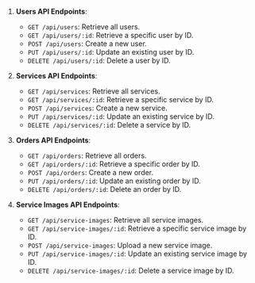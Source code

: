 1. **Users API Endpoints**:

   - `GET /api/users`: Retrieve all users.
   - `GET /api/users/:id`: Retrieve a specific user by ID.
   - `POST /api/users`: Create a new user.
   - `PUT /api/users/:id`: Update an existing user by ID.
   - `DELETE /api/users/:id`: Delete a user by ID.

2. **Services API Endpoints**:

   - `GET /api/services`: Retrieve all services.
   - `GET /api/services/:id`: Retrieve a specific service by ID.
   - `POST /api/services`: Create a new service.
   - `PUT /api/services/:id`: Update an existing service by ID.
   - `DELETE /api/services/:id`: Delete a service by ID.

3. **Orders API Endpoints**:

   - `GET /api/orders`: Retrieve all orders.
   - `GET /api/orders/:id`: Retrieve a specific order by ID.
   - `POST /api/orders`: Create a new order.
   - `PUT /api/orders/:id`: Update an existing order by ID.
   - `DELETE /api/orders/:id`: Delete an order by ID.

4. **Service Images API Endpoints**:
   - `GET /api/service-images`: Retrieve all service images.
   - `GET /api/service-images/:id`: Retrieve a specific service image by ID.
   - `POST /api/service-images`: Upload a new service image.
   - `PUT /api/service-images/:id`: Update an existing service image by ID.
   - `DELETE /api/service-images/:id`: Delete a service image by ID.
